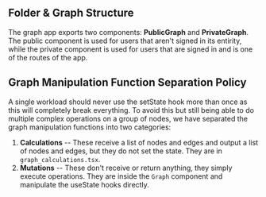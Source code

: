 ## Folder & Graph Structure

The graph app exports two components: **PublicGraph** and **PrivateGraph**. The public component is used for users that aren't signed in its entirity, while the private component is used for users that are signed in and is one of the routes of the app.

## Graph Manipulation Function Separation Policy

A single workload should never use the setState hook more than once as this will completely break everything.
To avoid this but still being able to do multiple complex operations on a group of nodes, we have separated
the graph manipulation functions into two categories:

1. **Calculations** -- These receive a list of nodes and edges and output a list of nodes and edges, but they
   do not set the state. They are in `graph_calculations.tsx`.
2. **Mutations** -- These don't receive or return anything, they simply execute operations. They are inside
   the `Graph` component and manipulate the useState hooks directly.
